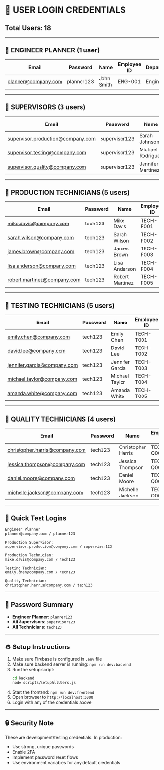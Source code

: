 # 🔑 USER LOGIN CREDENTIALS

## Total Users: 18

---

## 📧 ENGINEER PLANNER (1 user)
| Email | Password | Name | Employee ID | Department |
|-------|----------|------|-------------|------------|
| planner@company.com | planner123 | John Smith | ENG-001 | Engineering |

---

## 📧 SUPERVISORS (3 users)
| Email | Password | Name | Employee ID | Department |
|-------|----------|------|-------------|------------|
| supervisor.production@company.com | supervisor123 | Sarah Johnson | SUP-P001 | Production |
| supervisor.testing@company.com | supervisor123 | Michael Rodriguez | SUP-T001 | Testing |
| supervisor.quality@company.com | supervisor123 | Jennifer Martinez | SUP-Q001 | Quality |

---

## 📧 PRODUCTION TECHNICIANS (5 users)
| Email | Password | Name | Employee ID | Department |
|-------|----------|------|-------------|------------|
| mike.davis@company.com | tech123 | Mike Davis | TECH-P001 | Production |
| sarah.wilson@company.com | tech123 | Sarah Wilson | TECH-P002 | Production |
| james.brown@company.com | tech123 | James Brown | TECH-P003 | Production |
| lisa.anderson@company.com | tech123 | Lisa Anderson | TECH-P004 | Production |
| robert.martinez@company.com | tech123 | Robert Martinez | TECH-P005 | Production |

---

## 📧 TESTING TECHNICIANS (5 users)
| Email | Password | Name | Employee ID | Department |
|-------|----------|------|-------------|------------|
| emily.chen@company.com | tech123 | Emily Chen | TECH-T001 | Testing |
| david.lee@company.com | tech123 | David Lee | TECH-T002 | Testing |
| jennifer.garcia@company.com | tech123 | Jennifer Garcia | TECH-T003 | Testing |
| michael.taylor@company.com | tech123 | Michael Taylor | TECH-T004 | Testing |
| amanda.white@company.com | tech123 | Amanda White | TECH-T005 | Testing |

---

## 📧 QUALITY TECHNICIANS (4 users)
| Email | Password | Name | Employee ID | Department |
|-------|----------|------|-------------|------------|
| christopher.harris@company.com | tech123 | Christopher Harris | TECH-Q001 | Quality |
| jessica.thompson@company.com | tech123 | Jessica Thompson | TECH-Q002 | Quality |
| daniel.moore@company.com | tech123 | Daniel Moore | TECH-Q003 | Quality |
| michelle.jackson@company.com | tech123 | Michelle Jackson | TECH-Q004 | Quality |

---

## 🚀 Quick Test Logins

```
Engineer Planner:
planner@company.com / planner123

Production Supervisor:
supervisor.production@company.com / supervisor123

Production Technician:
mike.davis@company.com / tech123

Testing Technician:
emily.chen@company.com / tech123

Quality Technician:
christopher.harris@company.com / tech123
```

---

## 📝 Password Summary
- **Engineer Planner**: `planner123`
- **All Supervisors**: `supervisor123`
- **All Technicians**: `tech123`

---

## ⚙️ Setup Instructions

1. Make sure Firebase is configured in `.env` file
2. Make sure backend server is running: `npm run dev:backend`
3. Run the setup script:
   ```bash
   cd backend
   node scripts/setupAllUsers.js
   ```
4. Start the frontend: `npm run dev:frontend`
5. Open browser to `http://localhost:3000`
6. Login with any of the credentials above

---

## 🔒 Security Note
These are development/testing credentials. In production:
- Use strong, unique passwords
- Enable 2FA
- Implement password reset flows
- Use environment variables for any default credentials
